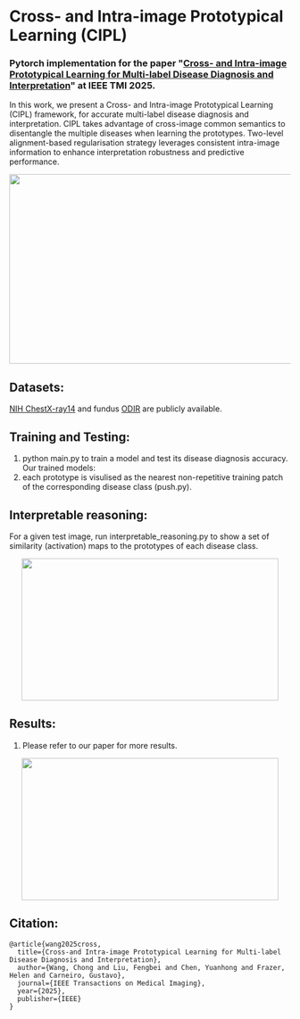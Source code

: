 # Cross- and Intra-image Prototypical Learning (CIPL)

### Pytorch implementation for the paper "[Cross- and Intra-image Prototypical Learning for Multi-label Disease Diagnosis and Interpretation](https://ieeexplore.ieee.org/document/10887396)" at IEEE TMI 2025.


In this work, we present a Cross- and Intra-image Prototypical Learning (CIPL) framework, for accurate multi-label disease diagnosis and interpretation.
CIPL takes advantage of cross-image common semantics to disentangle the multiple diseases when learning the prototypes.
Two-level alignment-based regularisation strategy leverages consistent intra-image information to enhance interpretation robustness and predictive performance.


<div align=center>
<img width="800" height="340" src="https://github.com/cwangrun/CIPL/blob/master/arch/arch.png"/></dev>
</div>


## Datasets:
[NIH ChestX-ray14](https://www.kaggle.com/datasets/nih-chest-xrays/data) and fundus [ODIR](https://academictorrents.com/details/cf3b8d5ecdd4284eb9b3a80fcfe9b1d621548f72) are publicly available.


## Training and Testing:
1. python main.py to train a model and test its disease diagnosis accuracy. Our trained models:
2. each prototype is visulised as the nearest non-repetitive training patch of the corresponding disease class (push.py).


## Interpretable reasoning:
For a given test image, run interpretable_reasoning.py to show a set of similarity (activation) maps to the prototypes of each disease class.

<div align=center>
<img width="460" height="255" src="https://github.com/cwangrun/CIPL/blob/master/arch/reasoning.png"/></dev>
</div>



## Results:
1. Please refer to our paper for more results.

<div align=center>
<img width="460" height="255" src="https://github.com/cwangrun/CIPL/blob/master/arch/prototype.png"/></dev>
</div>



## Citation:
```
@article{wang2025cross,
  title={Cross-and Intra-image Prototypical Learning for Multi-label Disease Diagnosis and Interpretation},
  author={Wang, Chong and Liu, Fengbei and Chen, Yuanhong and Frazer, Helen and Carneiro, Gustavo},
  journal={IEEE Transactions on Medical Imaging},
  year={2025},
  publisher={IEEE}
}
```
